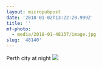 ```yaml
---
layout: micropubpost
date: '2018-01-02T13:22:20.999Z'
title: ''
mf-photo:
  - media/2018-01-48137/image.jpg
slug: '48140'
---
```

Perth city at night
![](http://reece.work/media/2018-01-48137/image.jpg)